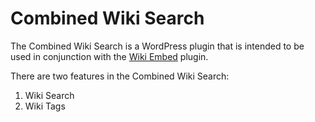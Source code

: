 Combined Wiki Search
================================

The Combined Wiki Search is a WordPress plugin that is intended to be used in conjunction with the [Wiki Embed](https://github.com/ubc/wiki-embed) plugin.

There are two features in the Combined Wiki Search:

1.  Wiki Search
2.  Wiki Tags
